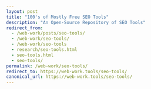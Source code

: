 ```yaml
---
layout: post
title: "100's of Mostly Free SEO Tools"
description: "An Open-Source Repository of SEO Tools"
redirect_from:
  - /web-work/posts/seo-tools/
  - /web-work/seo-tools/
  - /web-work/seo-tools
  - research/seo-tools.html
  - seo-tools.html
  - seo-tools/
permalink: /web-work/seo-tools/
redirect_to: https://web-work.tools/seo-tools/
canonical_url: https://web-work.tools/seo-tools/
---
```

